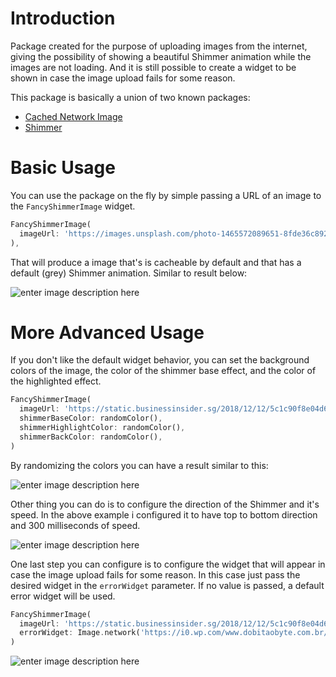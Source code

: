 #  Introduction

Package created for the purpose of uploading images from the internet, giving the possibility of showing a beautiful Shimmer animation while the images are not loading. And it is still possible to create a widget to be shown in case the image upload fails for some reason.

This package is basically a union of two known packages:
- [Cached Network Image](https://pub.dev/packages/cached_network_image)
- [Shimmer](https://pub.dev/packages/shimmer)

# Basic Usage

You can use the package on the fly by simple passing a URL of an image to the `FancyShimmerImage` widget.

```dart
FancyShimmerImage(  
  imageUrl: 'https://images.unsplash.com/photo-1465572089651-8fde36c892dd?ixlib=rb-1.2.1&ixid=eyJhcHBfaWQiOjEyMDd9&w=1000&q=80',  
),
```

That will produce a image that's is cacheable by default and that has a default (grey) Shimmer animation.  Similar to result below:


![enter image description here](https://media.giphy.com/media/0a4JkRyAlHIrzOFyJf/giphy.gif)


# More Advanced Usage
If you don't like the default widget behavior, you can set the background colors of the image, the color of the shimmer base effect, and the color of the highlighted effect.

```dart
FancyShimmerImage(  
  imageUrl: 'https://static.businessinsider.sg/2018/12/12/5c1c90f8e04d6243c7019cf6.png',  
  shimmerBaseColor: randomColor(),  
  shimmerHighlightColor: randomColor(),  
  shimmerBackColor: randomColor(),  
)
```

By randomizing the colors you can have a result similar to this:

![enter image description here](https://media.giphy.com/media/6M45TkrEOoQwMdxbUm/giphy.gif)

Other thing you can do is to configure the direction of the Shimmer and it's speed. In the above example i configured it to have top to bottom direction and 300 milliseconds of speed.

![enter image description here](https://media.giphy.com/media/K8xbwab3zxGiUp2SHj/giphy.gif)

One last step you can configure is to configure the widget that will appear in case the image upload fails for some reason. In this case just pass the desired widget in the `errorWidget` parameter. If no value is passed, a default error widget will be used.

```dart
FancyShimmerImage(  
  imageUrl: 'https://static.businessinsider.sg/2018/12/12/5c1c90f8e04d6243c7019cf6.png',  
  errorWidget: Image.network('https://i0.wp.com/www.dobitaobyte.com.br/wp-content/uploads/2016/02/no_image.png?ssl=1'),
)
```

![enter image description here](https://media.giphy.com/media/62PhjL4xknt0tNNOhQ/giphy.gif)